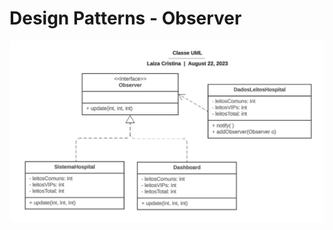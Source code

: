 
<p align = center>
<h1> Design Patterns - Observer </h1>
 
  ![designpatternsStrategy](https://github.com/LaizaCristina/BERTOTI/blob/main/ENGENHARIA%20SOFTWARE%203/OBSERVER/images/observer.png)
</p>
